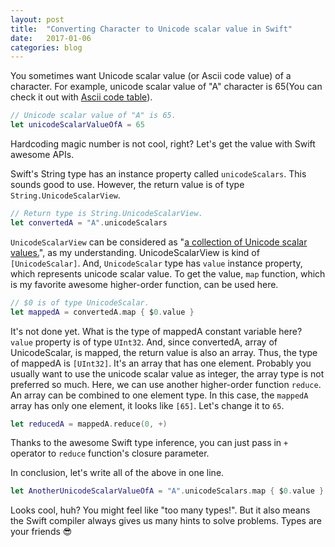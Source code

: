 ```yaml
---
layout: post
title:  "Converting Character to Unicode scalar value in Swift"
date:   2017-01-06
categories: blog
---
```


You sometimes want Unicode scalar value (or Ascii code value) of a character. For example, unicode scalar value of "A" character is 65(You can check it out with [Ascii code table](http://www.ascii-code.com)).

```swift
// Unicode scalar value of "A" is 65.
let unicodeScalarValueOfA = 65
```

Hardcoding magic number is not cool, right? Let's get the value with Swift awesome APIs.  

Swift's String type has an instance property called `unicodeScalars`. This sounds good to use. However, the return value is of type `String.UnicodeScalarView`.

```swift
// Return type is String.UnicodeScalarView.
let convertedA = "A".unicodeScalars
```

`UnicodeScalarView` can be considered as "[a collection of Unicode scalar values.](https://developer.apple.com/reference/swift/string.unicodescalarview)", as my understanding. UnicodeScalarView is kind of `[UnicodeScalar]`. And, `UnicodeScalar` type has `value` instance property, which represents unicode scalar value. To get the value, `map` function, which is my favorite awesome higher-order function, can be used here.

```swift
// $0 is of type UnicodeScalar.
let mappedA = convertedA.map { $0.value }
```

It's not done yet. What is the type of mappedA constant variable here? `value` property is of type `UInt32`. And, since convertedA, array of UnicodeScalar, is mapped, the return value is also an array. Thus, the type of mappedA is `[UInt32]`. It's an array that has one element.   Probably you usually want to use the unicode scalar value as integer, the array type is not preferred so much. Here, we can use another higher-order function `reduce`. An array can be combined to one element type. In this case, the `mappedA` array has only one element, it looks like `[65]`. Let's change it to `65`.

```swift
let reducedA = mappedA.reduce(0, +)
```

Thanks to the awesome Swift type inference, you can just pass in `+` operator to `reduce` function's closure parameter.

In conclusion, let's write all of the above in one line.

```swift
let AnotherUnicodeScalarValueOfA = "A".unicodeScalars.map { $0.value }.reduce(0, +)
```

Looks cool, huh? You might feel like "too many types!". But it also means the Swift compiler always gives us many hints to solve problems. Types are your friends 😎
